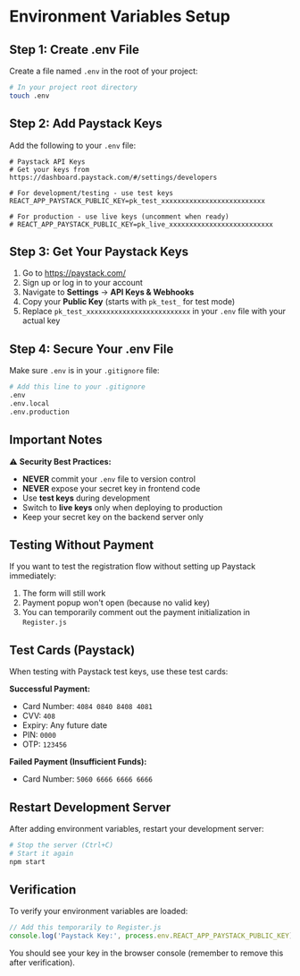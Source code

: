 # Environment Variables Setup

## Step 1: Create .env File

Create a file named `.env` in the root of your project:

```bash
# In your project root directory
touch .env
```

## Step 2: Add Paystack Keys

Add the following to your `.env` file:

```env
# Paystack API Keys
# Get your keys from https://dashboard.paystack.com/#/settings/developers

# For development/testing - use test keys
REACT_APP_PAYSTACK_PUBLIC_KEY=pk_test_xxxxxxxxxxxxxxxxxxxxxxxxxx

# For production - use live keys (uncomment when ready)
# REACT_APP_PAYSTACK_PUBLIC_KEY=pk_live_xxxxxxxxxxxxxxxxxxxxxxxxxx
```

## Step 3: Get Your Paystack Keys

1. Go to https://paystack.com/
2. Sign up or log in to your account
3. Navigate to **Settings** → **API Keys & Webhooks**
4. Copy your **Public Key** (starts with `pk_test_` for test mode)
5. Replace `pk_test_xxxxxxxxxxxxxxxxxxxxxxxxxx` in your `.env` file with your actual key

## Step 4: Secure Your .env File

Make sure `.env` is in your `.gitignore` file:

```bash
# Add this line to your .gitignore
.env
.env.local
.env.production
```

## Important Notes

⚠️ **Security Best Practices:**
- **NEVER** commit your `.env` file to version control
- **NEVER** expose your secret key in frontend code
- Use **test keys** during development
- Switch to **live keys** only when deploying to production
- Keep your secret key on the backend server only

## Testing Without Payment

If you want to test the registration flow without setting up Paystack immediately:

1. The form will still work
2. Payment popup won't open (because no valid key)
3. You can temporarily comment out the payment initialization in `Register.js`

## Test Cards (Paystack)

When testing with Paystack test keys, use these test cards:

**Successful Payment:**
- Card Number: `4084 0840 8408 4081`
- CVV: `408`
- Expiry: Any future date
- PIN: `0000`
- OTP: `123456`

**Failed Payment (Insufficient Funds):**
- Card Number: `5060 6666 6666 6666`

## Restart Development Server

After adding environment variables, restart your development server:

```bash
# Stop the server (Ctrl+C)
# Start it again
npm start
```

## Verification

To verify your environment variables are loaded:

```javascript
// Add this temporarily to Register.js
console.log('Paystack Key:', process.env.REACT_APP_PAYSTACK_PUBLIC_KEY);
```

You should see your key in the browser console (remember to remove this after verification).


